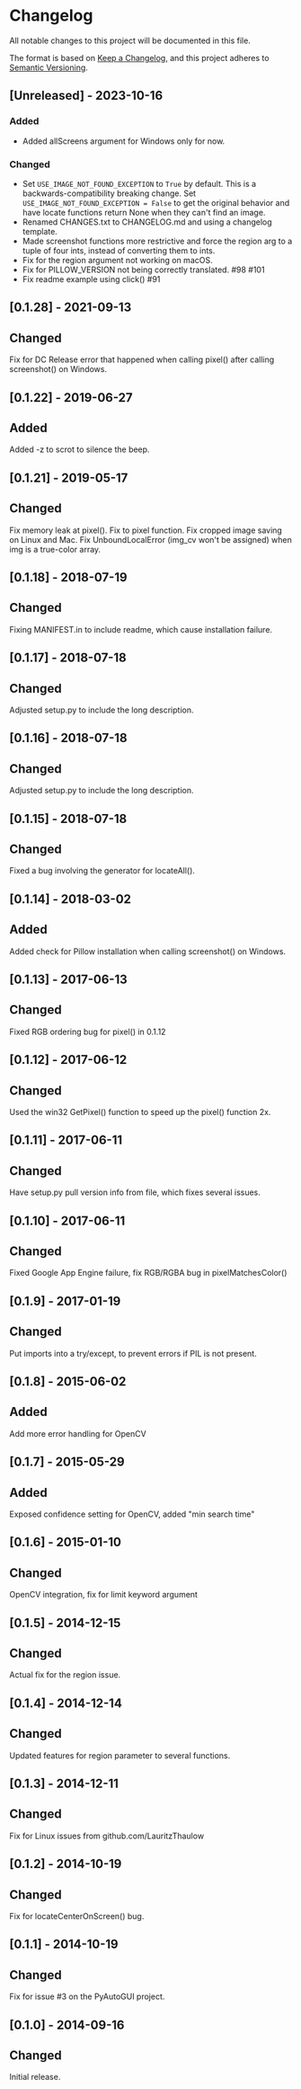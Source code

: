 # Changelog

All notable changes to this project will be documented in this file.

The format is based on [Keep a Changelog](https://keepachangelog.com/en/1.0.0/),
and this project adheres to [Semantic Versioning](https://semver.org/spec/v2.0.0.html).


## [Unreleased] - 2023-10-16

### Added

- Added allScreens argument for Windows only for now.

### Changed

- Set `USE_IMAGE_NOT_FOUND_EXCEPTION` to `True` by default. This is a backwards-compatibility breaking change. Set `USE_IMAGE_NOT_FOUND_EXCEPTION = False` to get the original behavior and have locate functions return None when they can't find an image.
- Renamed CHANGES.txt to CHANGELOG.md and using a changelog template.
- Made screenshot functions more restrictive and force the region arg to a tuple of four ints, instead of converting them to ints.
- Fix for the region argument not working on macOS.
- Fix for PILLOW_VERSION not being correctly translated. #98 #101
- Fix readme example using click() #91

## [0.1.28] - 2021-09-13

## Changed

Fix for DC Release error that happened when calling pixel() after calling screenshot() on Windows.


## [0.1.22] - 2019-06-27

## Added

Added -z to scrot to silence the beep.


## [0.1.21] - 2019-05-17

## Changed

Fix memory leak at pixel(). Fix to pixel function. Fix cropped image saving on Linux and Mac. Fix UnboundLocalError (img_cv won't be assigned) when img is a true-color array.


## [0.1.18] - 2018-07-19

## Changed

Fixing MANIFEST.in to include readme, which cause installation failure.


## [0.1.17] - 2018-07-18

## Changed

Adjusted setup.py to include the long description.


## [0.1.16] - 2018-07-18

## Changed

Adjusted setup.py to include the long description.


## [0.1.15] - 2018-07-18

## Changed

Fixed a bug involving the generator for locateAll().


## [0.1.14] - 2018-03-02

## Added

Added check for Pillow installation when calling screenshot() on Windows.


## [0.1.13] - 2017-06-13

## Changed

Fixed RGB ordering bug for pixel() in 0.1.12


## [0.1.12] - 2017-06-12

## Changed

Used the win32 GetPixel() function to speed up the pixel() function 2x.


## [0.1.11] - 2017-06-11

## Changed

Have setup.py pull version info from file, which fixes several issues.


## [0.1.10] - 2017-06-11

## Changed

Fixed Google App Engine failure, fix RGB/RGBA bug in pixelMatchesColor()


## [0.1.9] - 2017-01-19

## Changed

Put imports into a try/except, to prevent errors if PIL is not present.


## [0.1.8] - 2015-06-02

## Added

Add more error handling for OpenCV


## [0.1.7] - 2015-05-29

## Added

Exposed confidence setting for OpenCV, added "min search time"


## [0.1.6] - 2015-01-10

## Changed

OpenCV integration, fix for limit keyword argument


## [0.1.5] - 2014-12-15

## Changed

Actual fix for the region issue.


## [0.1.4] - 2014-12-14

## Changed

Updated features for region parameter to several functions.


## [0.1.3] - 2014-12-11

## Changed

Fix for Linux issues from github.com/LauritzThaulow


## [0.1.2] - 2014-10-19

## Changed

Fix for locateCenterOnScreen() bug.


## [0.1.1] - 2014-10-19

## Changed

Fix for issue #3 on the PyAutoGUI project.


## [0.1.0] - 2014-09-16

## Changed

Initial release.